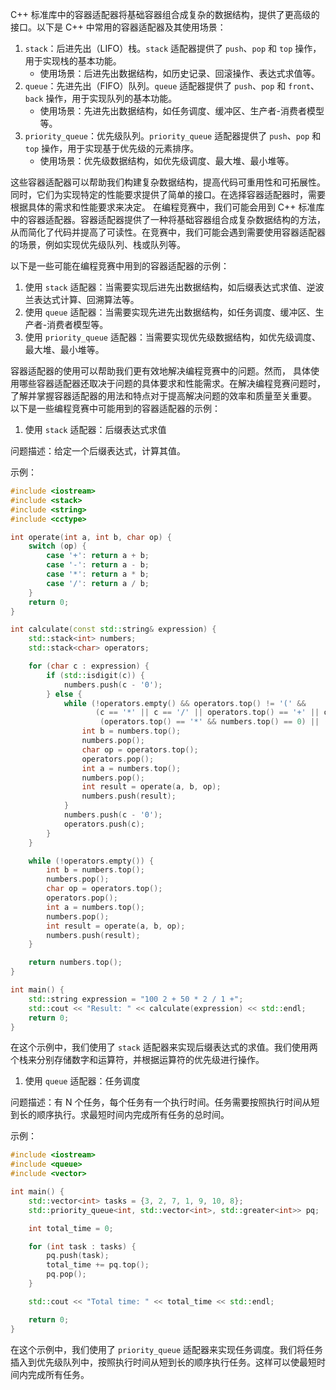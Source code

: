 C++ 标准库中的容器适配器将基础容器组合成复杂的数据结构，提供了更高级的接口。以下是
C++ 中常用的容器适配器及其使用场景：

1. `stack`：后进先出（LIFO）栈。`stack`
   适配器提供了 `push`、`pop` 和 `top` 操作，用于实现栈的基本功能。
    * 使用场景：后进先出数据结构，如历史记录、回滚操作、表达式求值等。
2. `queue`：先进先出（FIFO）队列。`queue`
   适配器提供了 `push`、`pop` 和 `front`、`back`
   操作，用于实现队列的基本功能。
    * 使用场景：先进先出数据结构，如任务调度、缓冲区、生产者-消费者模型等。
3. `priority_queue`：优先级队列。`priority_queue`
   适配器提供了 `push`、`pop` 和 `top` 操作，用于实现基于优先级的元素排序。
    * 使用场景：优先级数据结构，如优先级调度、最大堆、最小堆等。

这些容器适配器可以帮助我们构建复杂数据结构，提高代码可重用性和可拓展性。
同时，它们为实现特定的性能要求提供了简单的接口。在选择容器适配器时，需要根据具体的需求和性能要求来决定。
在编程竞赛中，我们可能会用到 C++
标准库中的容器适配器。容器适配器提供了一种将基础容器组合成复杂数据结构的方法，
从而简化了代码并提高了可读性。在竞赛中，我们可能会遇到需要使用容器适配器的场景，例如实现优先级队列、栈或队列等。

以下是一些可能在编程竞赛中用到的容器适配器的示例：

1. 使用 `stack` 适配器：当需要实现后进先出数据结构，如后缀表达式求值、逆波兰表达式计算、回溯算法等。
2. 使用 `queue` 适配器：当需要实现先进先出数据结构，如任务调度、缓冲区、生产者-消费者模型等。
3. 使用 `priority_queue` 适配器：当需要实现优先级数据结构，如优先级调度、最大堆、最小堆等。

容器适配器的使用可以帮助我们更有效地解决编程竞赛中的问题。然而，
具体使用哪些容器适配器还取决于问题的具体要求和性能需求。在解决编程竞赛问题时，
了解并掌握容器适配器的用法和特点对于提高解决问题的效率和质量至关重要。
以下是一些编程竞赛中可能用到的容器适配器的示例：

1. 使用 `stack` 适配器：后缀表达式求值

问题描述：给定一个后缀表达式，计算其值。

示例：

```cpp
#include <iostream>
#include <stack>
#include <string>
#include <cctype>

int operate(int a, int b, char op) {
    switch (op) {
        case '+': return a + b;
        case '-': return a - b;
        case '*': return a * b;
        case '/': return a / b;
    }
    return 0;
}

int calculate(const std::string& expression) {
    std::stack<int> numbers;
    std::stack<char> operators;

    for (char c : expression) {
        if (std::isdigit(c)) {
            numbers.push(c - '0');
        } else {
            while (!operators.empty() && operators.top() != '(' &&
                   (c == '*' || c == '/' || operators.top() == '+' || operators.top() == '-' ||
                    (operators.top() == '*' && numbers.top() == 0) || (operators.top() == '/' && numbers.top() == 0))) {
                int b = numbers.top();
                numbers.pop();
                char op = operators.top();
                operators.pop();
                int a = numbers.top();
                numbers.pop();
                int result = operate(a, b, op);
                numbers.push(result);
            }
            numbers.push(c - '0');
            operators.push(c);
        }
    }

    while (!operators.empty()) {
        int b = numbers.top();
        numbers.pop();
        char op = operators.top();
        operators.pop();
        int a = numbers.top();
        numbers.pop();
        int result = operate(a, b, op);
        numbers.push(result);
    }

    return numbers.top();
}

int main() {
    std::string expression = "100 2 + 50 * 2 / 1 +";
    std::cout << "Result: " << calculate(expression) << std::endl;
    return 0;
}
```

在这个示例中，我们使用了 `stack`
适配器来实现后缀表达式的求值。我们使用两个栈来分别存储数字和运算符，并根据运算符的优先级进行操作。

1. 使用 `queue` 适配器：任务调度

问题描述：有 N
个任务，每个任务有一个执行时间。任务需要按照执行时间从短到长的顺序执行。求最短时间内完成所有任务的总时间。

示例：

```cpp
#include <iostream>
#include <queue>
#include <vector>

int main() {
    std::vector<int> tasks = {3, 2, 7, 1, 9, 10, 8};
    std::priority_queue<int, std::vector<int>, std::greater<int>> pq;

    int total_time = 0;

    for (int task : tasks) {
        pq.push(task);
        total_time += pq.top();
        pq.pop();
    }

    std::cout << "Total time: " << total_time << std::endl;

    return 0;
}
```

在这个示例中，我们使用了 `priority_queue`
适配器来实现任务调度。我们将任务插入到优先级队列中，按照执行时间从短到长的顺序执行任务。这样可以使最短时间内完成所有任务。